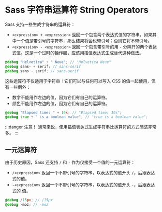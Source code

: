 # Sass 字符串运算符 String Operators

Sass 支持一些生成字符串的运算符：

- `<expression> + <expression>` 返回一个包含两个表达式值的字符串。如果其中一个值是带引号的字符串，那么结果将会也带引号；否则它将不带引号。
- `<expression> - <expression>` 返回一个包含带引号的用 `-` 分隔开的两个表达式值。这是一个过时的操作服，应该用插值表达式生成替代这种做法。

```scss
@debug "Helvetica" + " Neue"; // "Helvetica Neue"
@debug sans- + serif; // sans-serif
@debug sans - serif; // sans-serif
```

这些运算符不仅适用于字符串！它们可以与任何可以写入 CSS 的值一起使用，但有一些例外：

- 数字不能用作左边的值，因为它们有自己的运算符。
- 颜色不能用作左边的值，因为它们有自己的运算符。

```scss
@debug "Elapsed time: " + 10s; // "Elapsed time: 10s";
@debug true + " is a boolean value"; // "true is a boolean value";
```

:::danger 注意！
通常来说，使用插值表达式生成字符串比运算符的方式简洁非常多。
:::

## 一元运算符

由于历史原因，Sass 还支持 `/` 和 `-` 作为仅接受一个值的一元运算符：

- `/<expression>` 返回一个不带引号的字符串，以表达式的值开头 `/`，后跟表达式的值。
- `-<expression>` 返回一个不带引号的字符串，以表达式的值开头 `-`，后跟表达式的 值。

```scss
@debug /15px; // /15px
@debug -moz; // -moz
```
